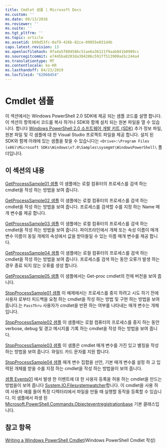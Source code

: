 ```yaml
---
title: Cmdlet 샘플 | Microsoft Docs
ms.custom: ''
ms.date: 09/13/2016
ms.reviewer: ''
ms.suite: ''
ms.tgt_pltfrm: ''
ms.topic: article
ms.assetid: b99d53fc-0af9-426b-82ce-09955e031d4b
caps.latest.revision: 13
ms.openlocfilehash: 0fa4a5f804586c51ae6a36121f9aab041b0989cc
ms.sourcegitcommit: e7445ba8203da304286c591ff513900ad1c244a4
ms.translationtype: MT
ms.contentlocale: ko-KR
ms.lasthandoff: 04/23/2019
ms.locfileid: "62068454"
---
```

# <a name="cmdlet-samples"></a>Cmdlet 샘플

이 섹션에서는 Windows PowerShell 2.0 SDK에 제공 되는 샘플 코드를 설명 합니다. 이 섹션의 항목에서 코드를 복사 하거나 SDK와 함께 설치 되는 원본 파일을 열 수 있습니다. 합니다 [Windows PowerShell 2.0 소프트웨어 개발 키트 (SDK)](https://www.microsoft.com/en-us/download/details.aspx?id=2560) 추가 정보 파일, 원본 파일 및 각 샘플에 대 한 Visual Studio 프로젝트 파일을 제공 합니다. 설치 된 SDK와 함께 아래에 있는 샘플을 찾을 수 있습니다는 `<Drive>:\Program Files (x86)\Microsoft SDKs\Windows\v7.0\Samples\sysmgmt\WindowsPowerShell\` 폴더입니다.

## <a name="in-this-section"></a>이 섹션의 내용

[GetProcessSample01 샘플](./getprocesssample01-sample.md) 이 샘플에는 로컬 컴퓨터의 프로세스를 검색 하는 cmdlet을 작성 하는 방법을 보여 줍니다.

[GetProcessSample02 샘플](./getprocesssample02-sample.md) 이 샘플에는 로컬 컴퓨터의 프로세스를 검색 하는 cmdlet을 작성 하는 방법을 보여 줍니다. 프로세스를 검색할 수를 지정 하는 Name 매개 변수를 제공 합니다.

[GetProcessSample03 샘플](./getprocesssample03-sample.md) 이 샘플에는 로컬 컴퓨터의 프로세스를 검색 하는 cmdlet을 작성 하는 방법을 보여 줍니다. 파이프라인에서 개체 또는 속성 이름이 매개 변수 이름이 동일 개체의 속성에서 값을 받아들일 수 있는 이름 매개 변수를 제공 합니다.

[GetProcessSample04 샘플](./getprocesssample04-sample.md) 이 샘플에는 로컬 컴퓨터의 프로세스를 검색 하는 cmdlet을 작성 하는 방법을 보여 줍니다. 프로세스를 검색 하는 동안 오류가 발생 하는 경우 종료 되지 않는 오류를 생성 합니다.

[GetProcessSample05 샘플](./getprocesssample05-sample.md) 이 샘플에서는 Get-proc cmdlet의 전체 버전을 보여 줍니다.

[StopProcessSample01 샘플](./stopprocesssample01-sample.md) 이 예제에서는 프로세스를 중지 하려고 시도 하기 전에 사용자 로부터 피드백을 요청 하는 cmdlet을 작성 하는 방법 및 구현 하는 방법을 보여 줍니다.는 `PassThru` 사용자가 cmdlet을 반환 하는 여부를 나타내는 매개 변수는 개체입니다.

[StopProcessSample02 샘플](./stopprocesssample02-sample.md) 이 샘플에는 로컬 컴퓨터의 프로세스를 중지 하는 동안 verbose, debug 및 경고 메시지를 기록 하는 cmdlet을 작성 하는 방법을 보여 줍니다.

[StopProcessSample03 샘플](./stopprocesssample03-sample.md) 이 샘플은 cmdlet 매개 변수를 가진 있고 별칭을 작성 하는 방법을 보여 줍니다. 와일드 카드 문자를 지원 합니다.

[StopProcessSample04 샘플](./stopprocesssample04-sample.md) 매개 변수 집합을 선언, 기본 매개 변수를 설정 하 고 입력된 개체를 받을 수를 지정 하는 cmdlet을 작성 하는 방법을이 보여 줍니다.

[샘플 Events01](./events01-sample.md) 에서 발생 한 이벤트에 대 한 사용자 등록을 허용 하는 cmdlet을 만드는 방법을이 보여 줍니다 [System.IO.Filesystemwatcher](/dotnet/api/System.IO.FileSystemWatcher)합니다. 이 cmdlet을 사용 하 여 사용자 예를 들어 특정 디렉터리에서 파일을 만들 때 실행할 동작을 등록할 수 있습니다. 이 샘플에서 파생 된 [Microsoft.PowerShell.Commands.Objecteventregistrationbase](/dotnet/api/Microsoft.PowerShell.Commands.ObjectEventRegistrationBase) 기본 클래스입니다.

## <a name="see-also"></a>참고 항목

[Writing a Windows PowerShell Cmdlet](./writing-a-windows-powershell-cmdlet.md)(Windows PowerShell Cmdlet 작성)
